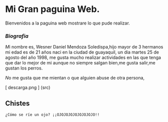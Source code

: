 #  Mi Gran paguina Web.



Bienvenidos a la paguina web mostrare lo que pude realizar. 
### _Biografia_
 
*M*i nombre es, Wesner Daniel Mendoza Soledispa,hijo mayor de 3 hermanos mi edad es de 21 años  naci en la ciudad de guayaquil, un dia martes 25 de agosto del año 1998, me gusta mucho realizar actividades en las que tenga que dar lo mejor de mi aunque no siempre salgan bien,me gusta salir,me gustan los perros.

*N*o me gusta que me mientan o que alguien abuse de otra persona,

[ descarga.png ] (src)


## Chistes


`¿Cómo se ríe un ojo?
¡¡OJOJOJOJOJOJOJOJO!!`

